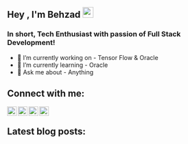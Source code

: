 ## Hey , I'm Behzad <img src="https://media.giphy.com/media/hvRJCLFzcasrR4ia7z/giphy.gif" width="25px">

### In short, Tech Enthusiast with passion of Full Stack Development!
- 🔭 I’m currently working on - Tensor Flow & Oracle
- 🌱 I’m currently learning - Oracle
- 💬 Ask me about - Anything 


## Connect with me:
[<img align="left" alt="codeSTACKr.com" width="22px" src="https://cdn-icons.flaticon.com/png/512/3308/premium/3308395.png?token=exp=1645605225~hmac=abbe111c5ff10d3cc61564a49b0b2b45" />][website]
[<img align="left" alt="codeSTACKr | Twitter" width="22px" src="https://cdn-icons-png.flaticon.com/512/174/174876.png" />][twitter]
[<img align="left" alt="codeSTACKr | Whatsapp" width="22px" src="https://cdn-icons-png.flaticon.com/512/5968/5968841.png" />][Whatsapp]
[<img align="left" alt="codeSTACKr | LinkedIn" width="22px" src="https://cdn-icons.flaticon.com/png/512/1377/premium/1377213.png?token=exp=1645605273~hmac=80f2a7866e975c0b4f607f38522234b4" />][linkedin]
<br />

<!-- Optional if you have blogs -->
## Latest blog posts:
<!-- BLOG-POST-LIST:START -->
<!-- BLOG-POST-LIST:END -->

<!-- This section you create this variables that are used above -->
[website]: https://google.com
[twitter]: https://twitter.com/evil_since_2001
[Whatsapp]: https://wa.link/esfps0
[linkedin]: https://www.linkedin.com/in/behzad-qasim-0542b9208/
